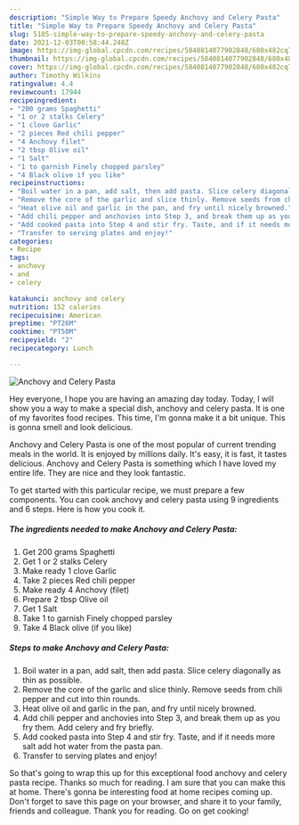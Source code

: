 ```yaml
---
description: "Simple Way to Prepare Speedy Anchovy and Celery Pasta"
title: "Simple Way to Prepare Speedy Anchovy and Celery Pasta"
slug: 5105-simple-way-to-prepare-speedy-anchovy-and-celery-pasta
date: 2021-12-03T00:58:44.248Z
image: https://img-global.cpcdn.com/recipes/5840814077902848/680x482cq70/anchovy-and-celery-pasta-recipe-main-photo.jpg
thumbnail: https://img-global.cpcdn.com/recipes/5840814077902848/680x482cq70/anchovy-and-celery-pasta-recipe-main-photo.jpg
cover: https://img-global.cpcdn.com/recipes/5840814077902848/680x482cq70/anchovy-and-celery-pasta-recipe-main-photo.jpg
author: Timothy Wilkins
ratingvalue: 4.4
reviewcount: 17944
recipeingredient:
- "200 grams Spaghetti"
- "1 or 2 stalks Celery"
- "1 clove Garlic"
- "2 pieces Red chili pepper"
- "4 Anchovy filet"
- "2 tbsp Olive oil"
- "1 Salt"
- "1 to garnish Finely chopped parsley"
- "4 Black olive if you like"
recipeinstructions:
- "Boil water in a pan, add salt, then add pasta. Slice celery diagonally as thin as possible."
- "Remove the core of the garlic and slice thinly. Remove seeds from chili pepper and cut into thin rounds."
- "Heat olive oil and garlic in the pan, and fry until nicely browned."
- "Add chili pepper and anchovies into Step 3, and break them up as you fry them. Add celery and fry briefly."
- "Add cooked pasta into Step 4 and stir fry. Taste, and if it needs more salt add hot water from the pasta pan."
- "Transfer to serving plates and enjoy!"
categories:
- Recipe
tags:
- anchovy
- and
- celery

katakunci: anchovy and celery 
nutrition: 152 calories
recipecuisine: American
preptime: "PT26M"
cooktime: "PT50M"
recipeyield: "2"
recipecategory: Lunch

---
```



![Anchovy and Celery Pasta](https://img-global.cpcdn.com/recipes/5840814077902848/680x482cq70/anchovy-and-celery-pasta-recipe-main-photo.jpg)

Hey everyone, I hope you are having an amazing day today. Today, I will show you a way to make a special dish, anchovy and celery pasta. It is one of my favorites food recipes. This time, I'm gonna make it a bit unique. This is gonna smell and look delicious.



Anchovy and Celery Pasta is one of the most popular of current trending meals in the world. It is enjoyed by millions daily. It's easy, it is fast, it tastes delicious. Anchovy and Celery Pasta is something which I have loved my entire life. They are nice and they look fantastic.


To get started with this particular recipe, we must prepare a few components. You can cook anchovy and celery pasta using 9 ingredients and 6 steps. Here is how you cook it.

<!--inarticleads1-->

##### The ingredients needed to make Anchovy and Celery Pasta:

1. Get 200 grams Spaghetti
1. Get 1 or 2 stalks Celery
1. Make ready 1 clove Garlic
1. Take 2 pieces Red chili pepper
1. Make ready 4 Anchovy (filet)
1. Prepare 2 tbsp Olive oil
1. Get 1 Salt
1. Take 1 to garnish Finely chopped parsley
1. Take 4 Black olive (if you like)




<!--inarticleads2-->

##### Steps to make Anchovy and Celery Pasta:

1. Boil water in a pan, add salt, then add pasta. Slice celery diagonally as thin as possible.
1. Remove the core of the garlic and slice thinly. Remove seeds from chili pepper and cut into thin rounds.
1. Heat olive oil and garlic in the pan, and fry until nicely browned.
1. Add chili pepper and anchovies into Step 3, and break them up as you fry them. Add celery and fry briefly.
1. Add cooked pasta into Step 4 and stir fry. Taste, and if it needs more salt add hot water from the pasta pan.
1. Transfer to serving plates and enjoy!




So that's going to wrap this up for this exceptional food anchovy and celery pasta recipe. Thanks so much for reading. I am sure that you can make this at home. There's gonna be interesting food at home recipes coming up. Don't forget to save this page on your browser, and share it to your family, friends and colleague. Thank you for reading. Go on get cooking!
